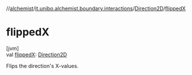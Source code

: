 //[alchemist](../../../index.md)/[it.unibo.alchemist.boundary.interactions](../index.md)/[Direction2D](index.md)/[flippedX](flipped-x.md)

# flippedX

[jvm]\
val [flippedX](flipped-x.md): [Direction2D](index.md)

Flips the direction's X-values.
